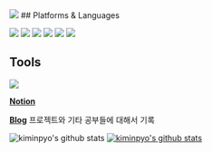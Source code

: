 
<img src="https://capsule-render.vercel.app/api?type=rounded&color=auto&height=300&section=header&text=FANTASTICIAN&fontSize=90&animation=fadeIn&theme=moltack"/>
## Platforms & Languages

<img src="https://img.shields.io/badge/Vue.js-4FC08D?style=flat-square&logo=Vue.js&logoColor=white"/></a>
<img src="https://img.shields.io/badge/Vuetify-1867C0?style=flat-square&logo=Vuefity&logoColor=white"/></a>
<img src="https://img.shields.io/badge/React-61DAFB?style=flat-square&logo=React&logoColor=white"/></a>
<img src="https://img.shields.io/badge/HTML5-E34F26?style=flat-square&logo=React&logoColor=white"/></a>
<img src="https://img.shields.io/badge/CSS3-1572B6?style=flat-square&logo=CSS3&logoColor=white"/></a>
<img src="https://img.shields.io/badge/javaScript-F7DF1E?style=flat-square&logo=javaScript&logoColor=white"/></a>

## Tools

<img src="https://img.shields.io/badge/Git-F05032?style=flat-square&logo=Git&logoColor=white"/></a>


**[Notion](https://www.notion.so/0bbf1fddc01f4ae5acc93c971d12381c)**

**[Blog](https://velog.io/@kip)** 프로젝트와 기타 공부들에 대해서 기록

![kiminpyo's github stats](https://github-readme-stats.vercel.app/api?username=kiminpyo&show_icons=true)
[![kiminpyo's github stats](https://github-readme-stats.vercel.app/api/top-langs/?username=kiminpyo&show_icons=true&hide_border=true&title_color=004386&icon_color=004386&layout=compact)](https://github.com/kiminpyo)
